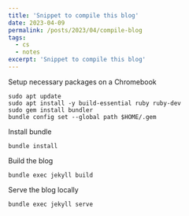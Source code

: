 ```yaml
---
title: 'Snippet to compile this blog'
date: 2023-04-09
permalink: /posts/2023/04/compile-blog
tags:
  - cs
  - notes
excerpt: 'Snippet to compile this blog'
---
```


Setup necessary packages on a Chromebook
```
sudo apt update
sudo apt install -y build-essential ruby ruby-dev
sudo gem install bundler
bundle config set --global path $HOME/.gem
```

Install bundle
```
bundle install
```

Build the blog
```
bundle exec jekyll build
```

Serve the blog locally
```
bundle exec jekyll serve
```
